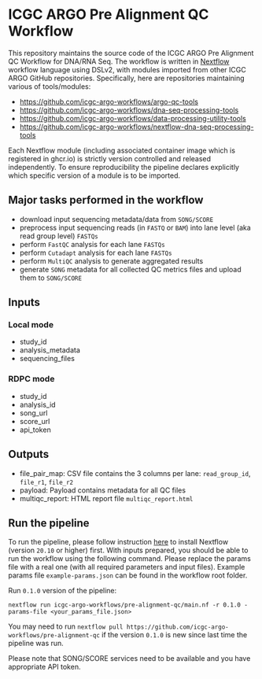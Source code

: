 # ICGC ARGO Pre Alignment QC Workflow

This repository maintains the source code of the ICGC ARGO Pre Alignment QC Workflow for DNA/RNA Seq. The workflow is written in [Nextflow](https://www.nextflow.io/) workflow language using DSLv2, with modules imported from other ICGC ARGO GitHub repositories. Specifically, here are repositories maintaining various of tools/modules:

* https://github.com/icgc-argo-workflows/argo-qc-tools
* https://github.com/icgc-argo-workflows/dna-seq-processing-tools
* https://github.com/icgc-argo-workflows/data-processing-utility-tools
* https://github.com/icgc-argo-workflows/nextflow-dna-seq-processing-tools

Each Nextflow module (including associated container image which is registered in ghcr.io) is strictly
version controlled and released independently. To ensure reproducibility the pipeline declares explicitly
which specific version of a module is to be imported.

## Major tasks performed in the workflow
* download input sequencing metadata/data from `SONG/SCORE`
* preprocess input sequencing reads (in `FASTQ` or `BAM`) into lane level (aka read group level) `FASTQs`
* perform `FastQC` analysis for each lane `FASTQs`
* perform `Cutadapt` analysis for each lane `FASTQs`
* perform `MultiQC` analysis to generate aggregated results
* generate `SONG` metadata for all collected QC metrics files and upload them to `SONG/SCORE`

## Inputs
### Local mode
- study_id
- analysis_metadata
- sequencing_files

### RDPC mode
- study_id
- analysis_id
- song_url
- score_url
- api_token

## Outputs
- file_pair_map: CSV file contains the 3 columns per lane: `read_group_id`, `file_r1`, `file_r2`
- payload: Payload contains metadata for all QC files
- multiqc_report: HTML report file `multiqc_report.html`


## Run the pipeline
To run the pipeline, please follow instruction [here](https://www.nextflow.io/docs/latest/getstarted.html#installation) to install Nextflow (version `20.10` or higher) first. 
With inputs prepared, you should be able to run the workflow using the following command. Please replace the params file with a real one (with all required parameters and input files). Example params file `example-params.json` can be found in the workflow root folder.

Run `0.1.0` version of the pipeline:
```
nextflow run icgc-argo-workflows/pre-alignment-qc/main.nf -r 0.1.0 -params-file <your_params_file.json>
```

You may need to run `nextflow pull https://github.com/icgc-argo-workflows/pre-alignment-qc` if the version `0.1.0` is new since last time the pipeline was run.

Please note that SONG/SCORE services need to be available and you have appropriate API token.

